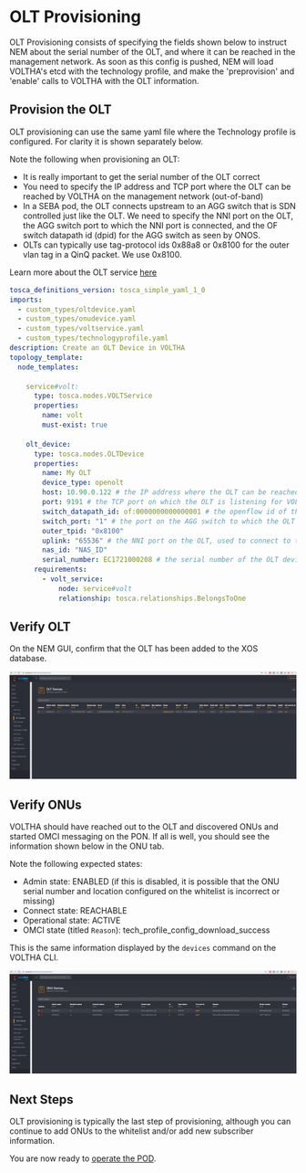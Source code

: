 # OLT Provisioning

OLT Provisioning consists of specifying the fields shown below to instruct NEM about the serial number of the OLT, and where it can be reached in the management network.
As soon as this config is pushed, NEM will load VOLTHA's etcd with the technology profile, and make the 'preprovision' and 'enable' calls to VOLTHA with the OLT information.

## Provision the OLT

OLT provisioning can use the same yaml file where the Technology profile is configured.
For clarity it is shown separately below.

Note the following when provisioning an OLT:

* It is really important to get the serial number of the OLT correct
* You need to specify the IP address and TCP port where the OLT can be reached by VOLTHA on the management network (out-of-band)
* In a SEBA pod, the OLT connects upstream to an AGG switch that is SDN controlled just like the OLT. We need to specify the NNI port on the OLT, the AGG switch port to which the NNI port is connected, and the OF switch datapath id (dpid) for the AGG switch as seen by ONOS.
* OLTs can typically use tag-protocol ids 0x88a8 or 0x8100 for the outer vlan tag in a QinQ packet. We use 0x8100.


Learn more about the OLT service [here](../../../olt-service/README.md)


```yaml
tosca_definitions_version: tosca_simple_yaml_1_0
imports:
  - custom_types/oltdevice.yaml
  - custom_types/onudevice.yaml
  - custom_types/voltservice.yaml
  - custom_types/technologyprofile.yaml
description: Create an OLT Device in VOLTHA
topology_template:
  node_templates:

    service#volt:
      type: tosca.nodes.VOLTService
      properties:
        name: volt
        must-exist: true

    olt_device:
      type: tosca.nodes.OLTDevice
      properties:
        name: My OLT
        device_type: openolt
        host: 10.90.0.122 # the IP address where the OLT can be reached on the management network
        port: 9191 # the TCP port on which the OLT is listening for VOLTHA to connect to it
        switch_datapath_id: of:0000000000000001 # the openflow id of the AGG switch to which the OLT is connected
        switch_port: "1" # the port on the AGG switch to which the OLT is connected
        outer_tpid: "0x8100"
        uplink: "65536" # the NNI port on the OLT, used to connect to the AGG switch
        nas_id: "NAS_ID"
        serial_number: EC1721000208 # the serial number of the OLT device
      requirements:
        - volt_service:
            node: service#volt
            relationship: tosca.relationships.BelongsToOne
```

## Verify OLT

On the NEM GUI, confirm that the OLT has been added to the XOS database.

![OLT view](./screenshots/olt-0.png)

## Verify ONUs

VOLTHA should have reached out to the OLT and discovered ONUs and started OMCI messaging on the PON. If all is well, you should see the information shown below in the ONU tab.

Note the following expected states:

* Admin state: ENABLED (if this is disabled, it is possible that the ONU serial number and location configured on the whitelist is incorrect or missing)
* Connect state: REACHABLE
* Operational state: ACTIVE
* OMCI state (titled `Reason`): tech_profile_config_download_success

 This is the same information displayed by the `devices` command on the VOLTHA CLI.

![ONU view](./screenshots/onu-0.png)

## Next Steps

OLT provisioning is typically the last step of provisioning, although you can continue to add ONUs to the whitelist and/or add new subscriber information.

You are now ready to [operate the POD](../operate/att-si.md).
